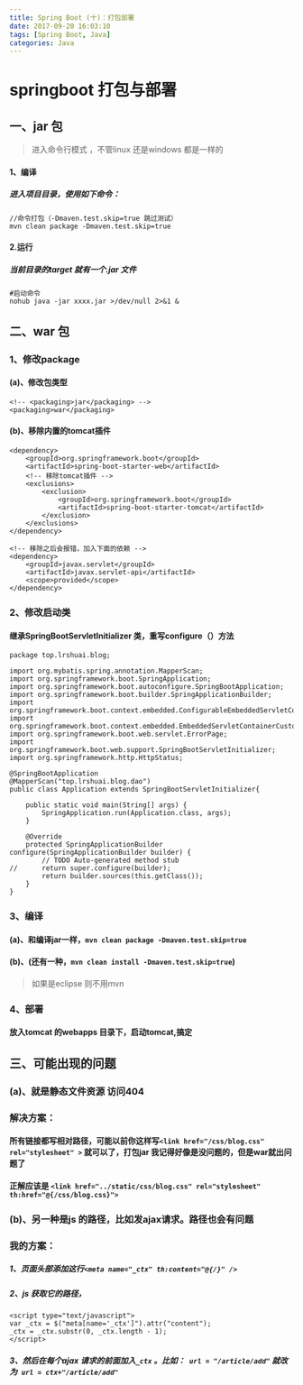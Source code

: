 ```yaml
---
title: Spring Boot (十)：打包部署
date: 2017-09-20 16:03:10
tags: [Spring Boot, Java]
categories: Java
---
```

# springboot 打包与部署

## 一、jar 包
> 进入命令行模式 ，不管linux 还是windows 都是一样的

#### 1、编译
##### 进入项目目录，使用如下命令： 
```
//命令打包（-Dmaven.test.skip=true 跳过测试）
mvn clean package -Dmaven.test.skip=true
```

#### 2.运行
##### 当前目录的target 就有一个.jar 文件
```
#启动命令
nohub java -jar xxxx.jar >/dev/null 2>&1 &
```

## 二、war 包
### 1、修改package
#### (a)、修改包类型
```
<!-- <packaging>jar</packaging> -->
<packaging>war</packaging>
```

#### (b)、移除内置的tomcat插件
```
<dependency>
    <groupId>org.springframework.boot</groupId>
    <artifactId>spring-boot-starter-web</artifactId>
    <!-- 移除tomcat插件 -->
    <exclusions>
        <exclusion>
            <groupId>org.springframework.boot</groupId>
            <artifactId>spring-boot-starter-tomcat</artifactId>
        </exclusion>
    </exclusions>
</dependency>

<!-- 移除之后会报错，加入下面的依赖 -->
<dependency>
    <groupId>javax.servlet</groupId>
    <artifactId>javax.servlet-api</artifactId>
    <scope>provided</scope>
</dependency>
```
### 2、修改启动类
#### 继承SpringBootServletInitializer 类，重写configure（）方法
```
package top.lrshuai.blog;

import org.mybatis.spring.annotation.MapperScan;
import org.springframework.boot.SpringApplication;
import org.springframework.boot.autoconfigure.SpringBootApplication;
import org.springframework.boot.builder.SpringApplicationBuilder;
import org.springframework.boot.context.embedded.ConfigurableEmbeddedServletContainer;
import org.springframework.boot.context.embedded.EmbeddedServletContainerCustomizer;
import org.springframework.boot.web.servlet.ErrorPage;
import org.springframework.boot.web.support.SpringBootServletInitializer;
import org.springframework.http.HttpStatus;

@SpringBootApplication
@MapperScan("top.lrshuai.blog.dao")
public class Application extends SpringBootServletInitializer{

	public static void main(String[] args) {
		SpringApplication.run(Application.class, args);
	}
	
	@Override
	protected SpringApplicationBuilder configure(SpringApplicationBuilder builder) {
		// TODO Auto-generated method stub
//		return super.configure(builder);
		return builder.sources(this.getClass());
	}
}
```
### 3、编译
#### (a)、和编译jar一样，`mvn clean package -Dmaven.test.skip=true`
#### (b)、(还有一种，`mvn clean install -Dmaven.test.skip=true`) 
> 如果是eclipse 则不用mvn


### 4、部署
#### 放入tomcat 的webapps 目录下，启动tomcat,搞定

## 三、可能出现的问题
### (a)、就是静态文件资源 访问404
### 解决方案：
#### 所有链接都写相对路径，可能以前你这样写`<link href="/css/blog.css" rel="stylesheet" >` 就可以了，打包jar 我记得好像是没问题的，但是war就出问题了
#### 正解应该是 `<link href="../static/css/blog.css" rel="stylesheet" th:href="@{/css/blog.css}">`

### (b)、另一种是js 的路径，比如发ajax请求。路径也会有问题
### 我的方案：
##### 1、页面头部添加这行`<meta name="_ctx" th:content="@{/}" />`
##### 2、js 获取它的路径，
```
<script type="text/javascript">
var _ctx = $("meta[name='_ctx']").attr("content");
_ctx = _ctx.substr(0, _ctx.length - 1);
</script>
```
##### 3、然后在每个ajax 请求的前面加入`_ctx` 。比如：` url = "/article/add"` 就改为` url = ctx+"/article/add"`

